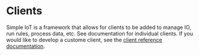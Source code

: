 # Clients

Simple IoT is a framework that allows for clients to be added to manage IO, run
rules, process data, etc. See documentation for individual clients. If you would
like to develop a custome client, see the
[client reference documentation](../ref/client.md).
